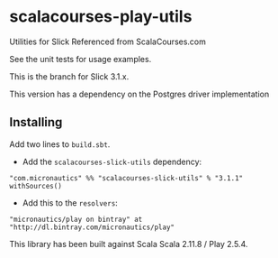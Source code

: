 # scalacourses-play-utils
Utilities for Slick Referenced from ScalaCourses.com

See the unit tests for usage examples.

This is the branch for Slick 3.1.x.

This version has a dependency on the Postgres driver implementation

## Installing ##

Add two lines to `build.sbt`.

 * Add the `scalacourses-slick-utils` dependency:
````
"com.micronautics" %% "scalacourses-slick-utils" % "3.1.1" withSources()
````

 * Add this to the `resolvers`:
````
"micronautics/play on bintray" at "http://dl.bintray.com/micronautics/play"
````

This library has been built against Scala Scala 2.11.8 / Play 2.5.4.
